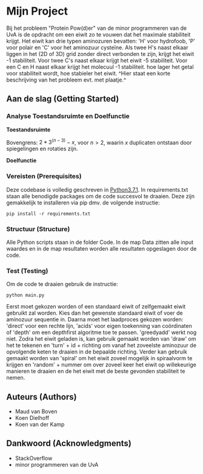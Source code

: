# Mijn Project

Bij het probleem "Protein Pow(d)er" van de minor programmeren van de UvA is de opdracht om een eiwit zo te vouwen dat het maximale stabiliteit krijgt. Het eiwit kan drie typen aminozuren bevatten: 'H' voor hydrofoob, 'P' voor polair en 'C' voor het aminozuur cysteïne. Als twee H's naast elkaar liggen in het (2D of 3D) grid zonder direct verbonden te zijn, krijgt het eiwit -1 stabiliteit. Voor twee C's naast elkaar krijgt het eiwit -5 stabiliteit. Voor een C en H naast elkaar krijgt het molecuul -1 stabiliteit. hoe lager het getal voor stabiliteit wordt, hoe stabieler het eiwit.
^Hier staat een korte beschrijving van het probleem evt. met plaatje.^

## Aan de slag (Getting Started)

### Analyse Toestandsruimte en Doelfunctie
__Toestandsruimte__

Bovengrens: $2 * 3^(n-3) - x$, voor $n > 2$, waarin $x$ duplicaten ontstaan door spiegelingen
en rotaties zijn.

__Doelfunctie__

### Vereisten (Prerequisites)

Deze codebase is volledig geschreven in [Python3.7.1](https://www.python.org/downloads/). In requirements.txt staan alle benodigde packages om de code succesvol te draaien. Deze zijn gemakkelijk te installeren via pip dmv. de volgende instructie:

```
pip install -r requirements.txt
```

### Structuur (Structure)

Alle Python scripts staan in de folder Code. In de map Data zitten alle input waardes en in de map resultaten worden alle resultaten opgeslagen door de code.

### Test (Testing)

Om de code te draaien gebruik de instructie:

```
python main.py
```

Eerst moet gekozen worden of een standaard eiwit of zelfgemaakt eiwit gebruikt zal worden. Kies dan het gewenste standaard eiwit of voer de aminozuur sequentie in. Daarna moet het laadproces gekozen worden: 'direct' voor een rechte lijn, 'acids' voor eigen toekenning van coördinaten of 'depth' om een depthfirst algoritme toe te passen. 'greedyadd' werkt nog niet.
Zodra het eiwit geladen is, kan gebruik gemaakt worden van 'draw' om het te tekenen en 'turn' + id + richting om vanaf het zoveelste aminozuur de opvolgende keten te draaien in de bepaalde richting. Verder kan gebruik gemaakt worden van 'spiral' om het eiwit zoveel mogelijk in spiraalvorm te krijgen en 'random' + nummer om over zoveel keer het eiwit op willekeurige manieren te draaien en de het eiwit met de beste gevonden stabiliteit te nemen.

## Auteurs (Authors)

* Maud van Boven
* Koen Dielhoff
* Koen van der Kamp

## Dankwoord (Acknowledgments)

* StackOverflow
* minor programmeren van de UvA
